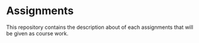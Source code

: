 # Assignments
This repository contains the description about of each assignments that will be given as course work.
